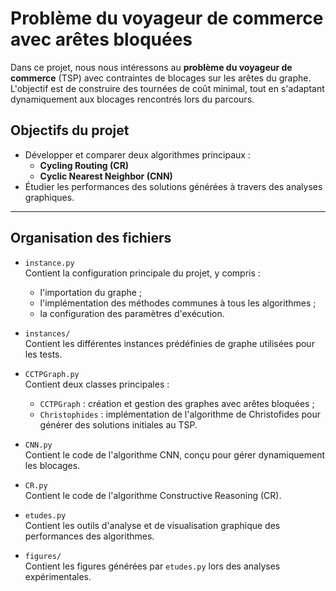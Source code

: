 # Problème du voyageur de commerce avec arêtes bloquées

Dans ce projet, nous nous intéressons au **problème du voyageur de commerce** (TSP) avec contraintes de blocages sur les arêtes du graphe. L'objectif est de construire des tournées de coût minimal, tout en s'adaptant dynamiquement aux blocages rencontrés lors du parcours.

## Objectifs du projet

- Développer et comparer deux algorithmes principaux :
  - **Cycling Routing (CR)**
  - **Cyclic Nearest Neighbor (CNN)**
- Étudier les performances des solutions générées à travers des analyses graphiques.

---

## Organisation des fichiers

- `instance.py`  
  Contient la configuration principale du projet, y compris :
  - l'importation du graphe ;
  - l'implémentation des méthodes communes à tous les algorithmes ;
  - la configuration des paramètres d'exécution.

- `instances/`  
  Contient les différentes instances prédéfinies de graphe utilisées pour les tests.

- `CCTPGraph.py`  
  Contient deux classes principales :
  - `CCTPGraph` : création et gestion des graphes avec arêtes bloquées ;
  - `Christophides` : implémentation de l'algorithme de Christofides pour générer des solutions initiales au TSP.

- `CNN.py`  
  Contient le code de l'algorithme CNN, conçu pour gérer dynamiquement les blocages.

- `CR.py`  
  Contient le code de l'algorithme Constructive Reasoning (CR).

- `etudes.py`  
  Contient les outils d'analyse et de visualisation graphique des performances des algorithmes.

- `figures/`  
  Contient les figures générées par `etudes.py` lors des analyses expérimentales.